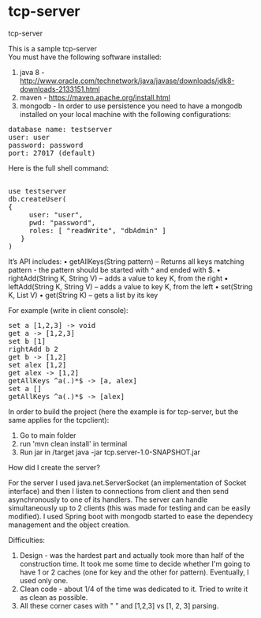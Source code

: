 # tcp-server
tcp-server

This is a sample tcp-server<br>
You must have the following software installed:
1. java 8 - http://www.oracle.com/technetwork/java/javase/downloads/jdk8-downloads-2133151.html
2. maven - https://maven.apache.org/install.html
3. mongodb -
In order to use persistence you need to have a mongodb installed on your local machine with the following configurations:
<pre>
database name: testserver
user: user
password: password
port: 27017 (default)
</pre>
Here is the full shell command:<br>
<pre>

use testserver
db.createUser(
{
     user: "user",
     pwd: "password",
     roles: [ "readWrite", "dbAdmin" ]
   }
)
</pre>

It’s API includes:
• getAllKeys(String pattern) – Returns all keys matching pattern - the pattern should be started with ^ and ended with $.
• rightAdd(String K, String V) – adds a value to key K, from the right
• leftAdd(String K, String V) – adds a value to key K, from the left
• set(String K, List<String> V)
• get(String K) – gets a list by its key

For example (write in client console):
<pre>
set a [1,2,3] -> void
get a -> [1,2,3]
set b [1]
rightAdd b 2
get b -> [1,2]
set alex [1,2]
get alex -> [1,2]
getAllKeys ^a(.)*$ -> [a, alex]
set a []
getAllKeys ^a(.)*$ -> [alex]
</pre>

In order to build the project (here the example is for tcp-server, but the same applies for the tcpclient):
1. Go to main folder 
2. run 'mvn clean install' in terminal
3. Run jar in /target java -jar tcp.server-1.0-SNAPSHOT.jar

How did I create the server?

For the server I used java.net.ServerSocket (an implementation of Socket interface) and then I listen to connections from client and then
send asynchronously to one of its handlers. The server can handle simultaneously up to 2 clients (this was made for testing and can be easily
modified). I used Spring boot with mongodb started to ease the dependecy management and the object creation.

Difficulties:
1. Design - was the hardest part and actually took more than half of the construction time. It took me some time to decide whether I'm going
to have 1 or 2 caches (one for key and the other for pattern). Eventually, I used only one.
2. Clean code -  about 1/4 of the time was dedicated to it. Tried to write it as clean as possible.
3. All these corner cases with " " and [1,2,3] vs [1, 2, 3] parsing.
